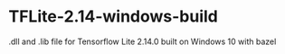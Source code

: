 # TFLite-2.14-windows-build
.dll and .lib file for Tensorflow Lite 2.14.0 built on Windows 10 with bazel
